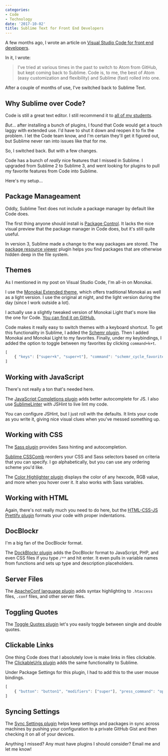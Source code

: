 ```yaml
---
categories:
- Code
- Technology
date: '2017-10-02'
title: Sublime Text for Front End Developers
---
```


A few months ago, I wrote an article on [Visual Studio Code for front end developers](/visual-studio-code-for-front-end-developers/).

In it, I wrote:

> I’ve tried at various times in the past to switch to Atom from GitHub, but kept coming back to Sublime. Code is, to me, the best of Atom (easy customization and flexibility) and Sublime (fast) rolled into one.

After a couple of months of use, I've switched back to Sublime Text.

## Why Sublime over Code?

Code is still a great text editor. I still recommend it to [all of my students](/guides/).

*But*... after installing a bunch of plugins, I found that Code would get a touch laggy with extended use. I'd have to shut it down and reopen it to fix the problem. I let the Code team know, and I'm certain they'll get it figured out, but Sublime never ran into issues like that for me.

So, I switched back. But with a few changes.

Code has a bunch of *really* nice features that I missed in Sublime. I upgraded from Sublime 2 to Sublime 3, and went looking for plugins to pull my favorite features from Code into Sublime.

Here's my setup...

## Package Manageament

Oddly, Sublime Text does not include a package manager by default like Code does.

The first thing anyone should install is [Package Control](https://packagecontrol.io/installation). It lacks the nice visual preview that the package manager in Code does, but it's still quite useful.

In version 3, Sublime made a change to the way packages are stored. The [package resource viewer](https://github.com/skuroda/PackageResourceViewer) plugin helps you find packages that are otherwise hidden deep in the file system.

## Themes

As I mentioned in my post on Visual Studio Code, I'm all-in on Monokai.

I use the [Monokai Extended theme](https://github.com/jonschlinkert/sublime-monokai-extended), which offers traditional Monokai as well as a light version. I use the original at night, and the light version during the day (since I work outside a lot).

I actually use a slightly tweaked version of Monokai Light that's more like the one for Code. [You can find it on GitHub.](https://gist.github.com/cferdinandi/f57f627eeac031685feb31c3384e91c8)

Code makes it really easy to switch themes with a keyboard shortcut. To get this functionality in Sublime, I added the [Schemr plugin](https://github.com/benweier/Schemr). Then I added Monokai and Monokai Light to my favorites. Finally, under my keybindings, I added the option to toggle between my favorites by clicking `command+k+t`.

```js
[
    { "keys": ["super+k", "super+t"], "command": "schemr_cycle_favorite_schemes", "args": {"direction": "next"}}
]
```

## Working with JavaScript

There's not really a ton that's needed here.

The [JavaScript Completions plugin](https://packagecontrol.io/packages/JavaScript%20Completions) adds better autocomplete for JS. I also use [SublimeLinter](http://www.sublimelinter.com/en/latest/) with JSHint to live lint my code.

You can configure JSHint, but I just roll with the defaults. It lints your code as you write it, giving nice visual clues when you've messed something up.

## Working with CSS

The [Sass plugin](https://packagecontrol.io/packages/Sass) provides Sass hinting and autocompletion.

[Sublime CSSComb](https://github.com/csscomb/sublime-csscomb) reorders your CSS and Sass selectors based on criteria that you can specify. I go alphabetically, but you can use any ordering scheme you'd like.

The [Color Highlighter plugin](https://github.com/Monnoroch/ColorHighlighter) displays the color of any hexcode, RGB value, and more when you hover over it. It also works with Sass variables.

## Working with HTML

Again, there's not really much you need to do here, but the [HTML-CSS-JS Prettify plugin](https://github.com/victorporof/Sublime-HTMLPrettify) formats your code with proper indentations.

## DocBlockr

I'm a big fan of the DocBlockr format.

The [DockBlockr plugin](https://github.com/Warin/Sublime/tree/master/DocBlockr) adds the DocBlockr format to JavaScript, PHP, and even CSS files if you type `/**` and hit enter. It even pulls in variable names from functions and sets up type and description placeholders.

## Server Files

The [ApacheConf language plugin](https://github.com/colinta/ApacheConf.tmLanguage) adds syntax highlighting to `.htaccess` files, `.conf` files, and other server files.

## Toggling Quotes

The [Toggle Quotes plugin](https://github.com/spadgos/sublime-ToggleQuotes) let's you easily toggle between single and double quotes.

## Clickable Links

One thing Code does that I absolutely love is make links in files clickable. The [ClickableUrls plugin](https://github.com/leonid-shevtsov/ClickableUrls_SublimeText) adds the same functionality to Sublime.

Under Package Settings for this plugin, I had to add this to the user mouse bindings.

```js
[
	{ "button": "button1", "modifiers": ["super"], "press_command": "open_url_under_cursor" }
]
```

## Syncing Settings

The [Sync Settings plugin](https://packagecontrol.io/packages/Sync%20Settings) helps keep settings and packages in sync across machines by pushing your configuration to a private GitHub Gist and then checking it on all of your devices.

Anything I missed? Any must have plugins I should consider? Email me and let me know!
